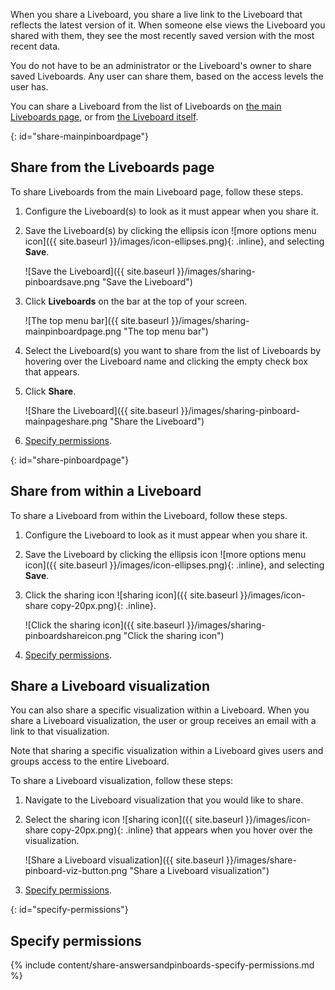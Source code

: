 When you share a Liveboard, you share a live link to the Liveboard that reflects the latest version of it. When someone else views the Liveboard you shared with them, they see the most recently saved version with the most recent data.

You do not have to be an administrator or the Liveboard's owner to share saved Liveboards. Any user can share them, based on the access levels the user has.

You can share a Liveboard from the list of Liveboards on [the main Liveboards page](#share-mainpinboardpage), or from [the Liveboard itself](#share-pinboardpage).

{: id="share-mainpinboardpage"}
## Share from the Liveboards page
To share Liveboards from the main Liveboard page, follow these steps.

1. Configure the Liveboard(s) to look as it must appear when you share it.

2. Save the Liveboard(s) by clicking the ellipsis icon ![more options menu icon]({{ site.baseurl }}/images/icon-ellipses.png){: .inline}, and selecting **Save**.

    ![Save the Liveboard]({{ site.baseurl }}/images/sharing-pinboardsave.png "Save the Liveboard")

3. Click **Liveboards** on the bar at the top of your screen.

    ![The top menu bar]({{ site.baseurl }}/images/sharing-mainpinboardpage.png "The top menu bar")

2. Select the Liveboard(s) you want to share from the list of Liveboards by hovering over the Liveboard name and clicking the empty check box that appears.

3. Click **Share**.

    ![Share the Liveboard]({{ site.baseurl }}/images/sharing-pinboard-mainpageshare.png "Share the Liveboard")

6. [Specify permissions](#specify-permissions).  

{: id="share-pinboardpage"}
## Share from within a Liveboard
To share a Liveboard from within the Liveboard, follow these steps.

1. Configure the Liveboard to look as it must appear when you share it.

2. Save the Liveboard by clicking the ellipsis icon ![more options menu icon]({{ site.baseurl }}/images/icon-ellipses.png){: .inline}, and selecting **Save**.

3. Click the sharing icon ![sharing icon]({{ site.baseurl }}/images/icon-share copy-20px.png){: .inline}.

    ![Click the sharing icon]({{ site.baseurl }}/images/sharing-pinboardshareicon.png "Click the sharing icon")

5. [Specify permissions](#specify-permissions).

## Share a Liveboard visualization
You can also share a specific visualization within a Liveboard. When you share a Liveboard visualization, the user or group receives an email with a link to that visualization.

Note that sharing a specific visualization within a Liveboard gives users and groups access to the entire Liveboard.

To share a Liveboard visualization, follow these steps:

1. Navigate to the Liveboard visualization that you would like to share.

2. Select the sharing icon ![sharing icon]({{ site.baseurl }}/images/icon-share copy-20px.png){: .inline} that appears when you hover over the visualization.

    ![Share a Liveboard visualization]({{ site.baseurl }}/images/share-pinboard-viz-button.png "Share a Liveboard visualization")

3. [Specify permissions](#specify-permissions).

{: id="specify-permissions"}
## Specify permissions

{% include content/share-answersandpinboards-specify-permissions.md %}
